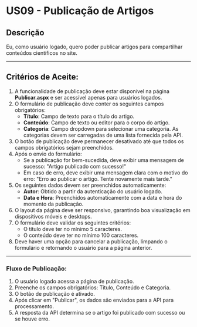 # US09 - Publicação de Artigos

## Descrição
Eu, como usuário logado, quero poder publicar artigos para compartilhar conteúdos científicos no site.

---

## Critérios de Aceite:
1. A funcionalidade de publicação deve estar disponível na página **Publicar.aspx** e ser acessível apenas para usuários logados.
2. O formulário de publicação deve conter os seguintes campos obrigatórios:
   - **Título**: Campo de texto para o título do artigo.
   - **Conteúdo**: Campo de texto ou editor para o corpo do artigo.
   - **Categoria**: Campo dropdown para selecionar uma categoria. As categorias devem ser carregadas de uma lista fornecida pela API.
3. O botão de publicação deve permanecer desativado até que todos os campos obrigatórios sejam preenchidos.
4. Após o envio do formulário:
   - Se a publicação for bem-sucedida, deve exibir uma mensagem de sucesso: "Artigo publicado com sucesso!"
   - Em caso de erro, deve exibir uma mensagem clara com o motivo do erro: "Erro ao publicar o artigo. Tente novamente mais tarde."
5. Os seguintes dados devem ser preenchidos automaticamente:
   - **Autor**: Obtido a partir da autenticação do usuário logado.
   - **Data e Hora**: Preenchidos automaticamente com a data e hora do momento da publicação.
6. O layout da página deve ser responsivo, garantindo boa visualização em dispositivos móveis e desktops.
7. O formulário deve validar os seguintes critérios:
   - O título deve ter no mínimo 5 caracteres.
   - O conteúdo deve ter no mínimo 100 caracteres.
8. Deve haver uma opção para cancelar a publicação, limpando o formulário e retornando o usuário para a página anterior.

---

### Fluxo de Publicação:
1. O usuário logado acessa a página de publicação.
2. Preenche os campos obrigatórios: Título, Conteúdo e Categoria.
3. O botão de publicação é ativado.
4. Após clicar em "Publicar", os dados são enviados para a API para processamento.
5. A resposta da API determina se o artigo foi publicado com sucesso ou se houve erro.
